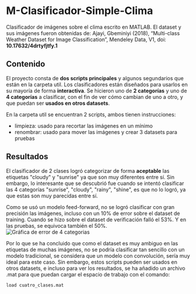 # M-Clasificador-Simple-Clima
Clasificador de imágenes sobre el clima escrito en MATLAB. El dataset y sus
imágenes fueron obtenidas de: Ajayi, Gbeminiyi (2018), “Multi-class Weather Dataset for 
Image Classification”, Mendeley Data, V1, doi: **10.17632/4drtyfjtfy.1**

## Contenido
El proyecto consta de **dos scripts principales** y algunos segundarios que están 
en la carpeta util. Los clasificadores están diseñados para usarlos en su
mayoría de forma **interactiva**. Se hicieron uno de **2 categorías** y uno de **4 
categorías** a clasificar, con el fin de ver cómo cambian de uno a otro, y que 
puedan ser **usados en otros datasets**.

En la carpeta util se encuentran 2 scripts, ambos tienen instrucciones:
- limpieza: usado para recortar las imágenes en un mínimo
- renombrar: usado para mover las imágenes y crear 3 datasets para pruebas

## Resultados
El clasificador de 2 clases logró categorizar de forma **aceptable** las etiquetas
"cloudy" y "sunrise" ya que son muy diferentes entre sí. Sin embargo, lo 
interesante que se descubrió fue cuando se intentó clasificar las 4 categorías
"sunrise", "cloudy", "rainy", "shine", es que no lo logró, ya que estas son 
muy parecidas entre sí.

Como se usó un modelo feed-forward, no se logró clasificar con gran precisión
las imágenes, incluso con un 10% de error sobre el dataset de training. Cuando 
se hizo sobre el dataset de verificación falló el 53%. Y en las pruebas, se 
equivoca también el 50%.
![Gráfica de error de 4 categorias]("/cuatro_clases.png")

Por lo que se ha concluido que como el dataset es muy ambiguo en las etiquetas 
de muchas imágenes, no se podría clasificar tan sencillo con un modelo tradicional,
se considera que un modelo con convolución, sería muy ideal para este caso.
Sin embargo, estos scripts pueden ser usados en otros datasets, e incluso para
ver los resultados, se ha añadido un archivo .mat para que puedan cargar el 
espacio de trabajo con el comando:

    load cuatro_clases.mat